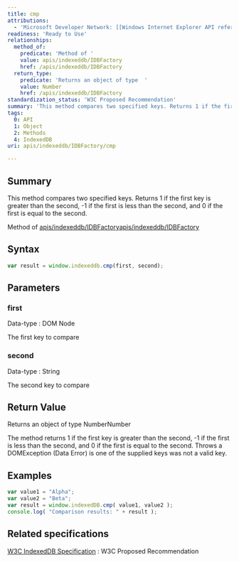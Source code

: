 ```yaml
---
title: cmp
attributions:
  - 'Microsoft Developer Network: [[Windows Internet Explorer API reference](http://msdn.microsoft.com/en-us/library/ie/hh828809%28v=vs.85%29.aspx) Article]'
readiness: 'Ready to Use'
relationships:
  method_of:
    predicate: 'Method of '
    value: apis/indexeddb/IDBFactory
    href: /apis/indexeddb/IDBFactory
  return_type:
    predicate: 'Returns an object of type  '
    value: Number
    href: /apis/indexeddb/IDBFactory
standardization_status: 'W3C Proposed Recommendation'
summary: 'This method compares two specified keys. Returns 1 if the first key is greater than the second, -1 if the first is less than the second, and 0 if the first is equal to the second.'
tags:
  0: API
  1: Object
  2: Methods
  4: IndexedDB
uri: apis/indexeddb/IDBFactory/cmp

---
```

## Summary

This method compares two specified keys. Returns 1 if the first key is greater than the second, -1 if the first is less than the second, and 0 if the first is equal to the second.

Method of [apis/indexeddb/IDBFactory](/apis/indexeddb/IDBFactory)[apis/indexeddb/IDBFactory](/apis/indexeddb/IDBFactory)

## Syntax

``` js
var result = window.indexeddb.cmp(first, second);
```

## Parameters

### first

 Data-type
:   DOM Node

 The first key to compare

### second

 Data-type
:   String

 The second key to compare

## Return Value

Returns an object of type NumberNumber

The method returns 1 if the first key is greater than the second, -1 if the first is less than the second, and 0 if the first is equal to the second. Throws a DOMException (Data Error) is one of the supplied keys was not a valid key.

## Examples

``` js
var value1 = "Alpha";
var value2 = "Beta";
var result = window.indexedDB.cmp( value1, value2 );
console.log( "Comparison results: " + result );
```

## Related specifications

[W3C IndexedDB Specification](http://www.w3.org/TR/IndexedDB/)
:   W3C Proposed Recommendation
